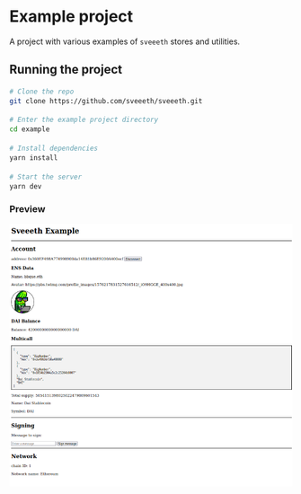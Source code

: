 # Example project

A project with various examples of `sveeeth` stores and utilities.

## Running  the project

```bash
# Clone the repo
git clone https://github.com/sveeeth/sveeeth.git

# Enter the example project directory
cd example

# Install dependencies
yarn install

# Start the server
yarn dev
```

### Preview

![Example project screenshot](./static/preview.png "Sveeeth example")